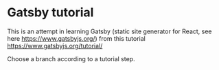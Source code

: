 # Gatsby tutorial

This is an attempt in learning Gatsby (static site generator for React, see here https://www.gatsbyjs.org/) from this tutorial https://www.gatsbyjs.org/tutorial/

Choose a branch according to a tutorial step.
